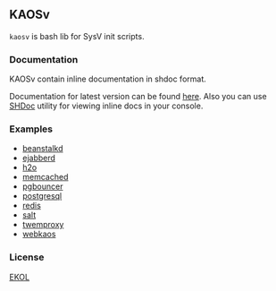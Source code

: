 ## KAOSv

`kaosv` is bash lib for SysV init scripts.

### Documentation

KAOSv contain inline documentation in shdoc format.

Documentation for latest version can be found [here](https://docs.kaos.io/kaosv/). Also you can use [SHDoc](https://github.com/essentialkaos/shdoc) utility for viewing inline docs in your console.

### Examples

* [beanstalkd](https://github.com/essentialkaos/kaos-repo/blob/master/beanstalkd/SOURCES/beanstalkd.init)
* [ejabberd](https://github.com/essentialkaos/kaos-repo/blob/master/ejabberd/SOURCES/ejabberd.init)
* [h2o](https://github.com/essentialkaos/kaos-repo/blob/master/h2o/SOURCES/h2o.init)
* [memcached](https://github.com/essentialkaos/kaos-repo/blob/master/memcached/SOURCES/memcached.init)
* [pgbouncer](https://github.com/essentialkaos/kaos-repo/blob/master/pgbouncer/SOURCES/pgbouncer.init)
* [postgresql](https://github.com/essentialkaos/kaos-repo/blob/master/postgresql-94/SOURCES/postgresql.init)
* [redis](https://github.com/essentialkaos/kaos-repo/blob/master/redis/SOURCES/redis.init)
* [salt](https://github.com/essentialkaos/kaos-repo/blob/master/salt/SOURCES/salt-master.init)
* [twemproxy](https://github.com/essentialkaos/kaos-repo/blob/master/twemproxy/SOURCES/twemproxy.init)
* [webkaos](https://github.com/essentialkaos/webkaos/blob/master/SOURCES/webkaos.init)

### License

[EKOL](https://essentialkaos.com/ekol)
